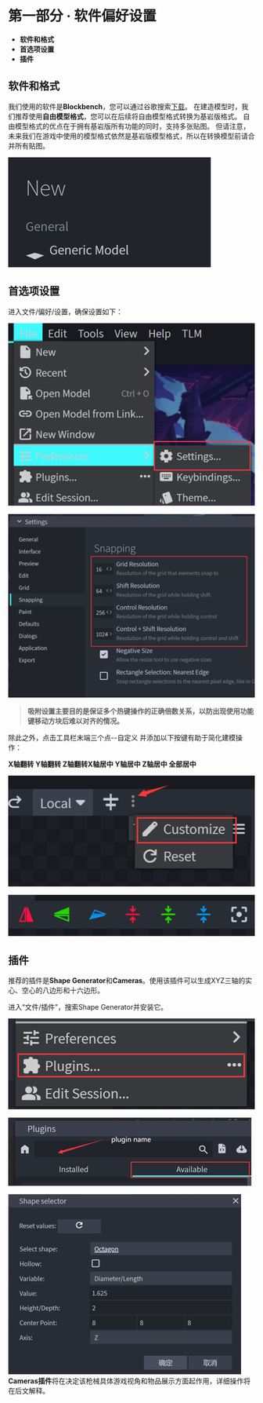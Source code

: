 # 第一部分 · 软件偏好设置
- **软件和格式**
- **首选项设置**
- **插件**

## 软件和格式
我们使用的软件是**Blockbench**，您可以通过谷歌搜索[下载](https://www.blockbench.net/)。
在建造模型时，我们推荐使用**自由模型格式**，您可以在后续将自由模型格式转换为基岩版格式。 
自由模型格式的优点在于拥有基岩版所有功能的同时，支持多张贴图。
但请注意，未来我们在游戏中使用的模型格式依然是基岩版模型格式，所以在转换模型前请合并所有贴图。

![新建格式](./new.png)

## 首选项设置
进入文件/偏好/设置，确保设置如下：

![设置](./settings.png) 

 ![吸附设置](./snapping.png)

>**吸附设置主要目的是保证多个热键操作的正确倍数关系，以防出现使用功能键移动方块后难以对齐的情况。**

除此之外，点击工具栏末端三个点--自定义 并添加以下按键有助于简化建模操作：

**X轴翻转 Y轴翻转 Z轴翻转X轴居中 Y轴居中 Z轴居中 全部居中**

![工具栏设置](./customize.png)

![添加快捷功能](./add.png)

## 插件
推荐的插件是**Shape Generator**和**Cameras**。使用该插件可以生成XYZ三轴的实心、空心的八边形和十六边形。

进入“文件/插件”，搜索Shape Generator并安装它。

![添加插件](./add_plugin.png)

![添加插件](./serch_plugin.png)

![Shape Generator插件页面](./shapeg.png)
**Cameras插件**将在决定该枪械具体游戏视角和物品展示方面起作用，详细操作将在后文解释。